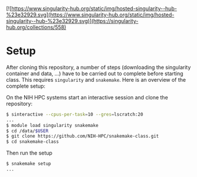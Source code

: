 [![https://www.singularity-hub.org/static/img/hosted-singularity--hub-%23e32929.svg](https://www.singularity-hub.org/static/img/hosted-singularity--hub-%23e32929.svg)](https://singularity-hub.org/collections/558) 

Setup
================================================================================

After cloning this repository, a number of steps (downloading the singularity
container and data, ...) have to be carried out to complete before starting
class. This requires `singularity` and `snakemake`. Here is an overview of the
complete setup:

On the NIH HPC systems start an interactive session and clone the repository:
```bash
$ sinteractive --cpus-per-task=10 --gres=lscratch:20
...
$ module load singularity snakemake
$ cd /data/$USER
$ git clone https://github.com/NIH-HPC/snakemake-class.git
$ cd snakemake-class
```

Then run the setup
```bash
$ snakemake setup
...
```


